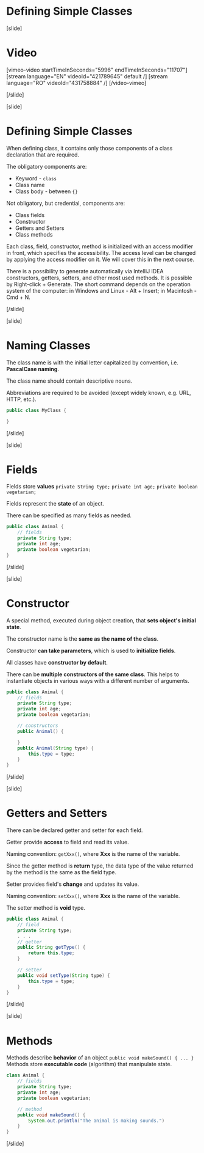 # Defining Simple Classes

[slide]
# Video

[vimeo-video startTimeInSeconds="5996" endTimeInSeconds="11707"]
[stream language="EN" videoId="421789645" default /]
[stream language="RO" videoId="431758884"  /]
[/video-vimeo]

[/slide]

[slide]
# Defining Simple Classes

When defining class, it contains only those components of a class declaration that are required.

The obligatory components are:
- Keyword - `class`
- Class name
- Class body - between `{}`

Not obligatory, but credential, components are: 
- Class fields
- Constructor
- Getters and Setters
- Class methods

Each class, field, constructor, method is initialized with an access modifier in front, which specifies the accessibility. Тhe access level can be changed by applying the access modifier on it. We will cover this in the next course. 

There is a possibility to generate automatically via IntelliJ IDEA constructors, getters, setters, and other most used methods. It is possible by Right-click + Generate. The short command depends on the operation system of the computer: in Windows and Linux - Alt + Insert; in Macintosh - Cmd + N.


[/slide]


[slide]
# Naming Classes

The class name is with the initial letter capitalized by convention, i.e. **PascalCase naming**. 

The class name should contain descriptive nouns.

Abbreviations are required to be avoided (except widely known, e.g. URL, HTTP, etc.).

```java
public class MyClass {

}
```

[/slide]


[slide]
# Fields

Fields store **values** 
`private String type;` `private int age;` `private boolean vegetarian;`

Fields represent the **state** of an object.

There can be specified as many fields as needed.


```java
public class Animal {
    // fields
    private String type;
    private int age;
    private boolean vegetarian;
}
```

[/slide]


[slide]
# Constructor

A special method, executed during object creation, that **sets object's initial state**.

The constructor name is the **same as the name of the class**.

Constructor **can take parameters**, which is used to **initialize fields**.

All classes have **constructor by default**. 

There can be **multiple constructors of the same class**. This helps to instantiate objects in various ways with a different number of arguments.

```java
public class Animal {
    // fields
    private String type;
    private int age;
    private boolean vegetarian;

    // constructors
    public Animal() {

    }
    public Animal(String type) {
        this.type = type;
    }
}
```
[/slide]

[slide]
# Getters and Setters

There can be declared getter and setter for each field.

Getter provide **access** to field and read its value. 

Naming convention: `getXxx()`, where **Xxx** is the name of the variable. 

Since the getter method is **return** type, the data type of the value returned by the method is the same as the field type.

Setter provides field's **change** and updates its value. 

Naming convention: `setXxx()`, where **Xxx** is the name of the variable. 

The setter method is **void** type.

```java
public class Animal {
    // field
    private String type;
    . . .
    // getter
    public String getType() {
        return this.type;
    }

    // setter
    public void setType(String type) {
        this.type = type;
    }
}
```
[/slide]

[slide]
# Methods

Methods describe **behavior** of an object 
`public void makeSound() { ... }`
Methods store **executable code** (algorithm) that manipulate state.

```java
class Animal {
    // fields
    private String type;
    private int age;
    private boolean vegetarian;

    // method
    public void makeSound() {
        System.out.println("The animal is making sounds.")
    }
}
```
[/slide]

